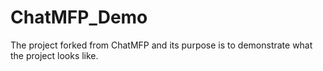 # ChatMFP_Demo
The project forked from ChatMFP and its purpose is to demonstrate what the project looks like.
